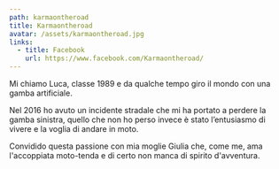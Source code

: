 ```yaml
---
path: karmaontheroad
title: Karmaontheroad
avatar: /assets/karmaontheroad.jpg
links:
  - title: Facebook
    url: https://www.facebook.com/Karmaontheroad/
---
```

Mi chiamo Luca, classe 1989 e da qualche tempo giro il mondo con una gamba artificiale.

Nel 2016 ho avuto un incidente stradale che mi ha portato a perdere la gamba sinistra, quello che non ho perso invece è stato l’entusiasmo di vivere e la voglia di andare in moto.

Convidido questa passione con mia moglie Giulia che, come me, ama l'accoppiata moto-tenda e di certo non manca di spirito d'avventura.
